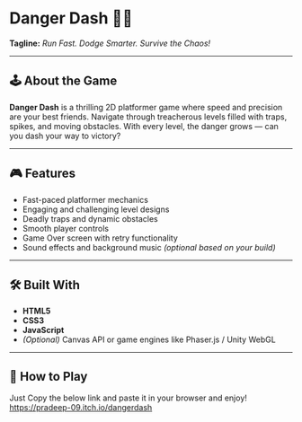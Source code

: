 # Danger Dash 🏃🔥

**Tagline:** *Run Fast. Dodge Smarter. Survive the Chaos!*

---

## 🕹️ About the Game

**Danger Dash** is a thrilling 2D platformer game where speed and precision are your best friends. Navigate through treacherous levels filled with traps, spikes, and moving obstacles. With every level, the danger grows — can you dash your way to victory?

---

## 🎮 Features

- Fast-paced platformer mechanics
- Engaging and challenging level designs
- Deadly traps and dynamic obstacles
- Smooth player controls
- Game Over screen with retry functionality
- Sound effects and background music *(optional based on your build)*

---

## 🛠️ Built With

- **HTML5**
- **CSS3**
- **JavaScript**
- *(Optional)* Canvas API or game engines like Phaser.js / Unity WebGL

---

## 🚀 How to Play

Just Copy the below link and paste it in your browser and enjoy!
https://pradeep-09.itch.io/dangerdash
